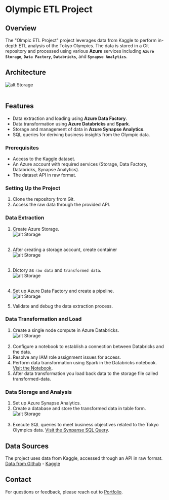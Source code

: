# Olympic ETL Project

## Overview
The "Olmpic ETL Project" project leverages data from Kaggle to perform in-depth ETL analysis of the Tokyo Olympics. The data is stored in a Git repository and processed using various **Azure** services including  **`Azure Storage`**, **`Data Factory`**, **`Databricks`**, and **`Synapse Analytics`**.

## Architecture
![alt Storage](https://github.com/dshah98/Olympic-ETL-Project/blob/main/images/architecture.png)  <br/> <br/>

## Features
- Data extraction and loading using **Azure Data Factory**.
- Data transformation using **Azure Databricks** and **Spark**.
- Storage and management of data in **Azure Synapse Analytics**.
- SQL queries for deriving business insights from the Olympic data.

### Prerequisites
- Access to the Kaggle dataset.
- An Azure account with required services (Storage, Data Factory, Databricks, Synapse Analytics).
- The dataset API in raw format.

### Setting Up the Project
1. Clone the repository from Git.
2. Access the raw data through the provided API.

### Data Extraction
1. Create Azure Storage.<br/>
   ![alt Storage](https://github.com/dshah98/Olympic-ETL-Project/blob/main/images/storage%20account.png)  <br/> <br/>

3. After creating a storage account, create container  <br/>
   ![alt Storage](https://github.com/dshah98/Olympic-ETL-Project/blob/main/images/container.png)  <br/> <br/>

4. Dictory as `raw data` and `transformed data`.<br/>
   ![alt Storage](https://github.com/dshah98/Olympic-ETL-Project/blob/main/images/directory.png)  <br/><br/>
   
5. Set up Azure Data Factory and create a pipeline. <br/>
   ![alt Storage](https://github.com/dshah98/Olympic-ETL-Project/blob/main/images/data%20factory.png)  <br/>
   
8. Validate and debug the data extraction process.

### Data Transformation and Load
1. Create a single node compute in Azure Databricks.<br/>
   ![alt Storage](https://github.com/dshah98/Olympic-ETL-Project/blob/main/images/databricks.png)  <br/><br/>
3. Configure a notebook to establish a connection between Databricks and the data.
4. Resolve any IAM role assignment issues for access.
5. Perform data transformation using Spark in the Databricks notebook.
   [Visit the Notebook](https://github.com/dshah98/Olympic-ETL-Project/blob/main/Tokyo%20Olympic%20Transformation.ipynb).
6. After data transformation you load back data to the storage file called transformed-data.

### Data Storage and Analysis
1. Set up Azure Synapse Analytics.
2. Create a database and store the transformed data in table form. <br/>
   ![alt Storage](https://github.com/dshah98/Olympic-ETL-Project/blob/main/images/synapse.png)  <br/><br/>
4. Execute SQL queries to meet business objectives related to the Tokyo Olympics data.
   [Visit the Synpanse SQL Query](https://github.com/dshah98/Olympic-ETL-Project/blob/main/Synapse%20SQL%20Query.sql).

## Data Sources
   The project uses data from Kaggle, accessed through an API in raw format.
   [Data from Github](https://github.com/dshah98/Olympic-ETL-Project/tree/main/data) - 
   [Kaggle](https://www.kaggle.com/datasets/arjunprasadsarkhel/2021-olympics-in-tokyo)


## Contact
   For questions or feedback, please reach out to [Portfolio](https://dshah98.github.io/).
